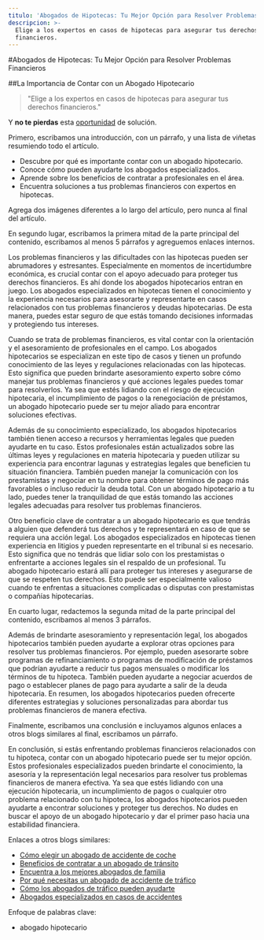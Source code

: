 ```yaml
---
titulo: 'Abogados de Hipotecas: Tu Mejor Opción para Resolver Problemas Financieros'
descripcion: >-
  Elige a los expertos en casos de hipotecas para asegurar tus derechos
  financieros.
---
```


#Abogados de Hipotecas: Tu Mejor Opción para Resolver Problemas Financieros

##La Importancia de Contar con un Abogado Hipotecario

> "Elige a los expertos en casos de hipotecas para asegurar tus derechos financieros."

Y **no te pierdas** esta [oportunidad](https://markdowntohtml.com) de solución.

Primero, escribamos una introducción, con un párrafo, y una lista de viñetas resumiendo todo el artículo.

- Descubre por qué es importante contar con un abogado hipotecario.
- Conoce cómo pueden ayudarte los abogados especializados.
- Aprende sobre los beneficios de contratar a profesionales en el área.
- Encuentra soluciones a tus problemas financieros con expertos en hipotecas.

Agrega dos imágenes diferentes a lo largo del artículo, pero nunca al final del artículo.

En segundo lugar, escribamos la primera mitad de la parte principal del contenido, escribamos al menos 5 párrafos y agreguemos enlaces internos.

Los problemas financieros y las dificultades con las hipotecas pueden ser abrumadores y estresantes. Especialmente en momentos de incertidumbre económica, es crucial contar con el apoyo adecuado para proteger tus derechos financieros. Es ahí donde los abogados hipotecarios entran en juego. Los abogados especializados en hipotecas tienen el conocimiento y la experiencia necesarios para asesorarte y representarte en casos relacionados con tus problemas financieros y deudas hipotecarias. De esta manera, puedes estar seguro de que estás tomando decisiones informadas y protegiendo tus intereses.

Cuando se trata de problemas financieros, es vital contar con la orientación y el asesoramiento de profesionales en el campo. Los abogados hipotecarios se especializan en este tipo de casos y tienen un profundo conocimiento de las leyes y regulaciones relacionadas con las hipotecas. Esto significa que pueden brindarte asesoramiento experto sobre cómo manejar tus problemas financieros y qué acciones legales puedes tomar para resolverlos. Ya sea que estés lidiando con el riesgo de ejecución hipotecaria, el incumplimiento de pagos o la renegociación de préstamos, un abogado hipotecario puede ser tu mejor aliado para encontrar soluciones efectivas.

Además de su conocimiento especializado, los abogados hipotecarios también tienen acceso a recursos y herramientas legales que pueden ayudarte en tu caso. Estos profesionales están actualizados sobre las últimas leyes y regulaciones en materia hipotecaria y pueden utilizar su experiencia para encontrar lagunas y estrategias legales que beneficien tu situación financiera. También pueden manejar la comunicación con los prestamistas y negociar en tu nombre para obtener términos de pago más favorables o incluso reducir la deuda total. Con un abogado hipotecario a tu lado, puedes tener la tranquilidad de que estás tomando las acciones legales adecuadas para resolver tus problemas financieros.

Otro beneficio clave de contratar a un abogado hipotecario es que tendrás a alguien que defenderá tus derechos y te representará en caso de que se requiera una acción legal. Los abogados especializados en hipotecas tienen experiencia en litigios y pueden representarte en el tribunal si es necesario. Esto significa que no tendrás que lidiar solo con los prestamistas o enfrentarte a acciones legales sin el respaldo de un profesional. Tu abogado hipotecario estará allí para proteger tus intereses y asegurarse de que se respeten tus derechos. Esto puede ser especialmente valioso cuando te enfrentas a situaciones complicadas o disputas con prestamistas o compañías hipotecarias.

En cuarto lugar, redactemos la segunda mitad de la parte principal del contenido, escribamos al menos 3 párrafos.

Además de brindarte asesoramiento y representación legal, los abogados hipotecarios también pueden ayudarte a explorar otras opciones para resolver tus problemas financieros. Por ejemplo, pueden asesorarte sobre programas de refinanciamiento o programas de modificación de préstamos que podrían ayudarte a reducir tus pagos mensuales o modificar los términos de tu hipoteca. También pueden ayudarte a negociar acuerdos de pago o establecer planes de pago para ayudarte a salir de la deuda hipotecaria. En resumen, los abogados hipotecarios pueden ofrecerte diferentes estrategias y soluciones personalizadas para abordar tus problemas financieros de manera efectiva.

Finalmente, escribamos una conclusión e incluyamos algunos enlaces a otros blogs similares al final, escribamos un párrafo.

En conclusión, si estás enfrentando problemas financieros relacionados con tu hipoteca, contar con un abogado hipotecario puede ser tu mejor opción. Estos profesionales especializados pueden brindarte el conocimiento, la asesoría y la representación legal necesarios para resolver tus problemas financieros de manera efectiva. Ya sea que estés lidiando con una ejecución hipotecaria, un incumplimiento de pagos o cualquier otro problema relacionado con tu hipoteca, los abogados hipotecarios pueden ayudarte a encontrar soluciones y proteger tus derechos. No dudes en buscar el apoyo de un abogado hipotecario y dar el primer paso hacia una estabilidad financiera.

Enlaces a otros blogs similares:

- [Cómo elegir un abogado de accidente de coche](abogados-accidente-coche)
- [Beneficios de contratar a un abogado de tránsito](abogado-de-transito)
- [Encuentra a los mejores abogados de familia](buenos-abogados-de-familia)
- [Por qué necesitas un abogado de accidente de tráfico](abogado-accidente-trafico)
- [Cómo los abogados de tráfico pueden ayudarte](abogados-de-trafico)
- [Abogados especializados en casos de accidentes](abogados-de-accidentes)

Enfoque de palabras clave:

- abogado hipotecario
